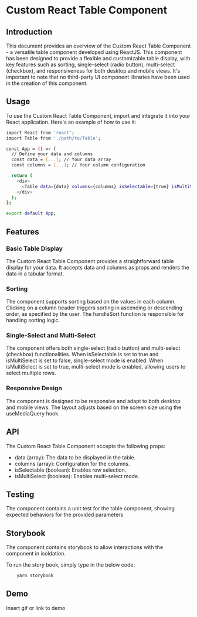 # Custom React Table Component

## Introduction

This document provides an overview of the Custom React Table Component - a versatile table component developed using ReactJS. This component has been designed to provide a flexible and customizable table display, with key features such as sorting, single-select (radio button), multi-select (checkbox), and responsiveness for both desktop and mobile views. It's important to note that no third-party UI component libraries have been used in the creation of this component.

## Usage

To use the Custom React Table Component, import and integrate it into your React application. Here's an example of how to use it:

```bash
import React from 'react';
import Table from './path/to/Table';

const App = () => {
  // Define your data and columns
  const data = [...]; // Your data array
  const columns = [...]; // Your column configuration

  return (
    <div>
      <Table data={data} columns={columns} isSelectable={true} isMultiSelect={true} />
    </div>
  );
};

export default App;
```

## Features

### Basic Table Display

The Custom React Table Component provides a straightforward table display for your data. It accepts data and columns as props and renders the data in a tabular format.

### Sorting

The component supports sorting based on the values in each column. Clicking on a column header triggers sorting in ascending or descending order, as specified by the user. The handleSort function is responsible for handling sorting logic.

### Single-Select and Multi-Select

The component offers both single-select (radio button) and multi-select (checkbox) functionalities. When isSelectable is set to true and isMultiSelect is set to false, single-select mode is enabled. When isMultiSelect is set to true, multi-select mode is enabled, allowing users to select multiple rows.

### Responsive Design

The component is designed to be responsive and adapt to both desktop and mobile views. The layout adjusts based on the screen size using the useMediaQuery hook.

## API

The Custom React Table Component accepts the following props:

- data (array): The data to be displayed in the table.
- columns (array): Configuration for the columns.
- isSelectable (boolean): Enables row selection.
- isMultiSelect (boolean): Enables multi-select mode.

## Testing

The component contains a unit test for the table component, showing expected behaviors for the provided parameters

## Storybook

The component contains storybook to allow interactions with the component in isoldation.

To run the story book, simply type in the below code:

```bash
    yarn storybook
```

## Demo

Insert gif or link to demo
